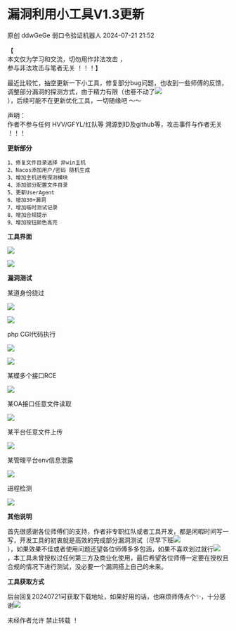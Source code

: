 #  漏洞利用小工具V1.3更新   
原创 ddwGeGe  弱口令验证机器人   2024-07-21 21:52  
  
【  
本文仅为学习和交流，切勿用作非法攻击 ，  
参与非法攻击与笔者无关 ！！！】  
  
最近比较忙，抽空更新一下小工具，修复部分bug问题，也收到一些师傅的反馈，调整部分漏洞的探测方式，由于精力有限（也卷不动了![](https://res.wx.qq.com/t/wx_fed/we-emoji/res/v1.3.10/assets/newemoji/Lol.png "")  
），后续可能不在更新优化工具，一切随缘吧 ～～  
  
声明：  
作者不参与任何 HVV/GFYL/红队等 溯源到ID及github等，攻击事件与作者无关 ！！！  
  
**更新部分**  
```
1、修复文件目录选择 非win主机
2、Nacos添加用户/密码 随机生成
3、增加主机进程探测模块
4、添加部分配置文件目录
5、更新UserAgent
6、增加30+漏洞
7、增加临时测试记录
8、增加合规提示
9、增加按钮颜色高亮
```  
  
**工具界面**  
  
![](https://mmbiz.qpic.cn/mmbiz_png/yxReaWWF4HuSfFM4yNYqFuW5wCRlDoL0n75ktVWkl4DzZQTQicrFDSyrCh36CljLcaicT2hBVyFKuPKwXQmmhYibA/640?wx_fmt=png&from=appmsg "")  
  
![](https://mmbiz.qpic.cn/mmbiz_png/yxReaWWF4HuSfFM4yNYqFuW5wCRlDoL03IEZo5pQVNwR5YEYeGNmUDaJvvbJayaKoZa3Dau61eFrxhq0BIia2Og/640?wx_fmt=png&from=appmsg "")  
  
**漏洞测试**  
  
某道身份绕过  
  
![](https://mmbiz.qpic.cn/mmbiz_png/yxReaWWF4HuSfFM4yNYqFuW5wCRlDoL0fbBWwicdNMgaGC3mibNvnFBic32hwAC3zeOASH6tcUq8gEVNBKTyJwFbQ/640?wx_fmt=png&from=appmsg "")  
  
![](https://mmbiz.qpic.cn/mmbiz_png/yxReaWWF4HuSfFM4yNYqFuW5wCRlDoL0UibAgqcGvic68gOib8INT3Z4Fcs1mvVwcHk70CWE1JFgDObC4mtUwnicyg/640?wx_fmt=png&from=appmsg "")  
  
php CGI代码执行  
  
![](https://mmbiz.qpic.cn/mmbiz_png/yxReaWWF4HuSfFM4yNYqFuW5wCRlDoL0OLvvUeuog7urSLNk03I1gtcljLaTQMCQYe5JVZagnkslEZQVrEhz4Q/640?wx_fmt=png&from=appmsg "")  
  
![](https://mmbiz.qpic.cn/mmbiz_png/yxReaWWF4HuSfFM4yNYqFuW5wCRlDoL0h17Eokn0glcdiaPoqkZPiaTV95929ItmXyTTvOOof1QmmEGgGibQ6ibnow/640?wx_fmt=png&from=appmsg "")  
  
某蝶多个接口RCE  
  
![](https://mmbiz.qpic.cn/mmbiz_png/yxReaWWF4HuSfFM4yNYqFuW5wCRlDoL0tlEibDbLh8POr9jwUyWAecAWQceBsohkUoMVp0ABadrDB5y2gMQ6TNg/640?wx_fmt=png&from=appmsg "")  
  
某OA接口任意文件读取  
  
![](https://mmbiz.qpic.cn/mmbiz_png/yxReaWWF4HuSfFM4yNYqFuW5wCRlDoL00CKnIYQjFCyYlWia4DK7FPFp9YDzuxwQbpPOicWcOgXNolKs678rP4wg/640?wx_fmt=png&from=appmsg "")  
  
某平台任意文件上传  
  
![](https://mmbiz.qpic.cn/mmbiz_png/yxReaWWF4HuSfFM4yNYqFuW5wCRlDoL0g5e9uCKk7InD2lLefJlxTtX2r2mgQT60MDz1GGJl2IMHnNnAJZclnA/640?wx_fmt=png&from=appmsg "")  
  
某管理平台env信息泄露  
  
![](https://mmbiz.qpic.cn/mmbiz_png/yxReaWWF4HuSfFM4yNYqFuW5wCRlDoL0uRX3ica7cUkiap9DpiaFqw7ia9kmWdgnNhCy9H1wZmJ54ulbXlP45446LQ/640?wx_fmt=png&from=appmsg "")  
  
进程检测  
  
![](https://mmbiz.qpic.cn/mmbiz_png/yxReaWWF4HuSfFM4yNYqFuW5wCRlDoL0z9ibogKiaFAtx7iaF0BrR6ApD9foBnZ0LIStYMFTV7yBgTBS9Hpric1ZPg/640?wx_fmt=png&from=appmsg "")  
  
**其他说明**  
  
首先很感谢各位师傅们的支持，作者非专职红队或者工具开发，都是闲暇时间写一写，开发工具的初衷就是高效的完成部分漏洞测试（尽早下班![](https://res.wx.qq.com/t/wx_fed/we-emoji/res/v1.3.10/assets/newemoji/Lol.png "")  
），如果效果不佳或者使用问题还望各位师傅多多包涵，如果不喜欢划过就行![](https://res.wx.qq.com/t/wx_fed/we-emoji/res/v1.3.10/assets/newemoji/Social.png "")  
，本工具未曾授权过任何第三方及商业化使用，最后希望各位师傅一定要在授权且合规的情况下进行测试，没必要一个漏洞搭上自己的未来。  
  
**工具获取方式**  
  
后台回复20240721可获取下载地址，如果好用的话，也麻烦师傅点个✨，十分感谢![](https://res.wx.qq.com/t/wx_fed/we-emoji/res/v1.3.10/assets/Expression/Expression_14@2x.png "")  
  
  
未经作者允许 禁止转载 ！  
  
